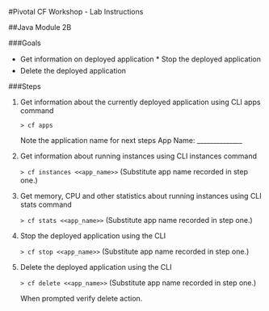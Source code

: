 #Pivotal CF Workshop - Lab Instructions

##Java Module 2B

###Goals
* Get information on deployed application
* Stop the deployed application
* Delete the deployed application

###Steps
1. Get information about the currently deployed application using CLI apps command

	`> cf apps`

	Note the application name for next steps App Name: ______________

2. Get information about running instances using CLI instances command

	`> cf instances <<app_name>>` (Substitute app name recorded in step one.)

3. Get memory, CPU and other statistics about running instances using CLI stats command

	`> cf stats <<app_name>>` (Substitute app name recorded in step one.)

4. Stop the deployed application using the CLI

	`> cf stop <<app_name>>` (Substitute app name recorded in step one.)

5. Delete the deployed application using the CLI

	`> cf delete <<app_name>>` (Substitute app name recorded in step one.)

	When prompted verify delete action.



